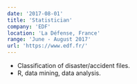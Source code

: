```yaml
---
date: '2017-08-01'
title: 'Statistician'
company: 'EDF'
location: 'La Défense, France'
range: 'June - August 2017'
url: 'https://www.edf.fr/'
---
```


- Classification of disaster/accident files. 
- R, data mining, data analysis.
